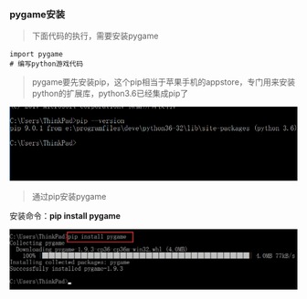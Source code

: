 ### pygame安装

> 下面代码的执行，需要安装pygame


	import pygame
	# 编写python游戏代码

> pygame要先安装pip，这个pip相当于苹果手机的appstore，专门用来安装python的扩展库，python3.6已经集成pip了

![](tu1.png)

> 通过pip安装pygame

安装命令：**pip install pygame**

![](tu2.png)


